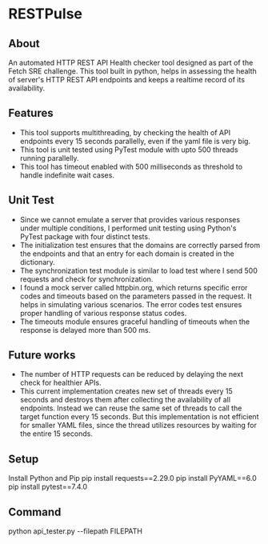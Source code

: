 # RESTPulse

## About
An automated HTTP REST API Health checker tool designed as part of the Fetch SRE challenge. This tool built in python, helps in assessing the health of server's HTTP REST API endpoints and keeps a realtime record of its availability. 

## Features
- This tool supports multithreading, by checking the health of API endpoints every 15 seconds parallelly, even if the yaml file is very big.
- This tool is unit tested using PyTest module with upto 500 threads running parallelly. 
- This tool has timeout enabled with 500 milliseconds as threshold to handle indefinite wait cases.

## Unit Test
- Since we cannot emulate a server that provides various responses under multiple conditions, I performed unit testing using Python's PyTest package with four distinct tests.  
- The initialization test ensures that the domains are correctly parsed from the endpoints and that an entry for each domain is created in the dictionary.
- The synchronization test module is similar to load test where I send 500 requests and check for synchronization.
- I found a mock server called httpbin.org, which returns specific error codes and timeouts based on the parameters passed in the request. It helps in simulating various scenarios. The error codes test ensures proper handling of various response status codes.
- The timeouts module ensures graceful handling of timeouts when the response is delayed more than 500 ms.

## Future works
- The number of HTTP requests can be reduced by delaying the next check for healthier APIs.
- This current implementation creates new set of threads every 15 seconds and destroys them after collecting the availability of all endpoints. Instead we can reuse the same set of threads to call the target function every 15 seconds. But this implementation is not efficient for smaller YAML files, since the thread utilizes resources by waiting for the entire 15 seconds.

## Setup 
Install Python and Pip
pip install requests==2.29.0
pip install PyYAML==6.0
pip install pytest==7.4.0

## Command
python api_tester.py --filepath FILEPATH
